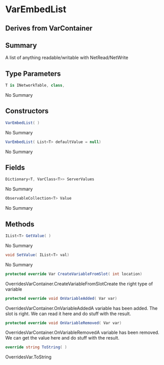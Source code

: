 # VarEmbedList<T>

## Derives from VarContainer

## Summary

A list of anything readable/writable with NetRead/NetWrite
## Type Parameters

```c#
T is INetworkTable, class, 
```
No Summary
## Constructors

```c#
VarEmbedList( ) 
```
No Summary
```c#
VarEmbedList( List<T> defaultValue = null) 
```
No Summary
## Fields

```c#
Dictionary<T, VarClass<T>> ServerValues
```
No Summary
```c#
ObservableCollection<T> Value
```
No Summary
## Methods

```c#
IList<T> GetValue( ) 
```
No Summary
```c#
void SetValue( IList<T> val) 
```
No Summary
```c#
protected override Var CreateVariableFromSlot( int location) 
```
OverridesVarContainer.CreateVariableFromSlotCreate the right type of variable
```c#
protected override void OnVariableAdded( Var var) 
```
OverridesVarContainer.OnVariableAddedA variable has been added. The slot is right. We can read it here and do stuff with the result.
```c#
protected override void OnVariableRemoved( Var var) 
```
OverridesVarContainer.OnVariableRemovedA variable has been removed. We can get the value here and do stuff with the result.
```c#
override string ToString( ) 
```
OverridesVar.ToString
